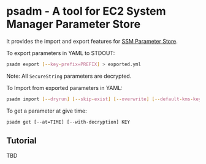 # psadm - A tool for EC2 System Manager Parameter Store

It provides the import and export features for [SSM Parameter Store](http://docs.aws.amazon.com/AWSEC2/latest/UserGuide/systems-manager-paramstore.html).

To export parameters in YAML to STDOUT:

```sh
psadm export [--key-prefix=PREFIX] > exported.yml
```

Note: All `SecureString` parameters are decrypted.

To Import from exported parameters in YAML:

```sh
psadm import [--dryrun] [--skip-exist] [--overwrite] [--default-kms-key-id=KMS-KEY-ID] exported.yml
```

To get a parameter at give time:
```
psadm get [--at=TIME] [--with-decryption] KEY
```

## Tutorial

TBD
